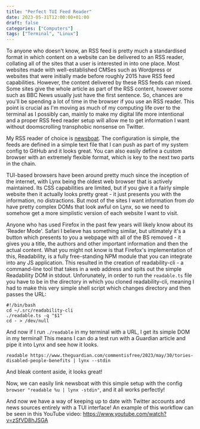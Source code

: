 ```yaml
---
title: "Perfect TUI Feed Reader"
date: 2023-05-31T12:00:00+01:00
draft: false
categories: ["Computers"]
tags: ["Terminal", "Linux"]
---
```


To anyone who doesn't know, an RSS feed is pretty much a standardised format in which content on a website can be delivered to an RSS reader, collating all of the sites that a user is interested in into one place. Most websites made with well-established CMSes such as Wordpress or websites that were initially made before roughly 2015 have RSS feed capabilities. However, the content delivered by these RSS feeds can mixed. Some sites give the whole article as part of the RSS content, however some such as BBC News usually just have the first sentence. So, chances are you'll be spending a lot of time in the browser if you use an RSS reader. This point is crucial as I'm moving as much of my computing life over to the terminal as I possibly can, mainly to make my digital life more intentional and a proper RSS feed reader setup will allow me to get information I want without doomscrolling transphobic nonsense on Twitter.

My RSS reader of choice is [newsboat](https://github.com/newsboat/newsboat). The configuration is simple, the feeds are defined in a simple text file that I can push as part of my system config to GitHub and it looks great. You can also easily define a custom browser with an extremely flexible format, which is key to the next two parts in the chain.

TUI-based browsers have been around pretty much since the inception of the internet, with Lynx being the oldest web browser that is actively maintained. Its CSS capabilities are limited, but if you give it a fairly simple website then it actually looks pretty great - it just presents you with the information, no distractions. But most of the sites I want information from *do* have pretty complex DOMs that look awful on Lynx, so we need to somehow get a more simplistic version of each website I want to visit.

Anyone who has used Firefox in the past few years will likely know about its 'Reader Mode'. Safari I believe has something similar, but ultimately it's a button which presents to you a webpage with all of the BS removed - it gives you a title, the authors and other important information and then the actual content. What you might not know is that Firefox's implementation of this, Readability, is a fully free-standing NPM module that you can integrate into any JS application. This resulted in the creation of readability-cli - a command-line tool that takes in a web address and spits out the simple Readability DOM in stdout. Unforunately, in order to run the `readable.ts` file you have to be in the directory in which you cloned readability-cli, meaning I had to make this very simple shell script which changes directory and then passes the URL: 
```
#!/bin/bash
cd ~/.src/readability-cli
./readable.ts -q "$1"
cd - > /dev/null
```

And now if I run `./readable` in my terminal with a URL, I get its simple DOM in my terminal! This means I can do a test run with a Guardian article and pipe it into Lynx and see how it looks.

```
readable https://www.theguardian.com/commentisfree/2023/may/30/tories-disabled-people-benefits | lynx --stdin
```

And bleak content aside, it looks great!

Now, we can easily link newsboat with this simple setup with the config `browser "readable %u | lynx -stdin"`, and it all works perfectly!

And now we have a way of keeping up to date with Twitter accounts and news sources entirely with a TUI interface! An example of this workflow can be seen in this YouTube video: https://www.youtube.com/watch?v=zSfVD8hJSGA
